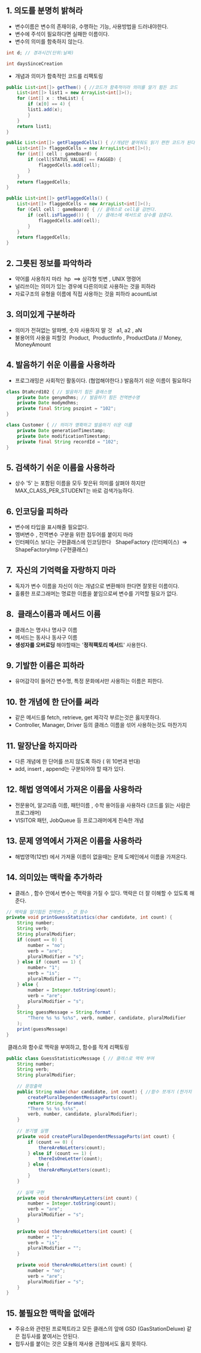 ## 1\. 의도를 분명히 밝혀라

-   변수이름은 변수의 존재이유, 수행하는 기능, 사용방법을 드러내야한다.
-   변수에 주석이 필요하다면 실패한 이름이다.
-   변수의 의미를 함축하지 않는다.

```java
int d; // 경과시간(단위:날짜) 

int daysSinceCreation
```

-   개념과 의미가 함축적인 코드를 리팩토링

```java
public List<int[]> getThem() { //코드가 함축적이라 의미를 알기 힘든 코드
	List<int[]> list1 = new ArrayList<int[]>();
    for (int[] x : theList) {
    	if (x[0] == 4) {
        list1.add(x);
        }
    }
    return list1;
}

public List<int[]> getFlaggedCells() { //개념만 붙여줘도 읽기 편한 코드가 된다.
	List<int[]> flaggedCells = new ArrayList<int[]>();
    for (int[] cell : gameBoard) {
    	if (cell[STATUS_VALUE] == FAGGED) {
        	flaggedCells.add(cell);
        }
    }
    return flaggedCells;
}

public List<int[]> getFlaggedCells() { 
	List<int[]> flaggedCells = new ArrayList<int[]>();
    for (Cell cell : gameBoard) { // 클래스로 cell을 감싼다.
    	if (cell.isFlagged()) {   // 클래스에 메서드로 상수를 감춘다.
        	flaggedCells.add(cell);
        }
    }
    return flaggedCells;
}
```

## 2\. 그릇된 정보를 파악하라

-   약어를 사용하지 마라  hp  ==> 삼각형 빗변 , UNIX 명령어 
-   널리쓰이는 의미가 있는 경우에 다른의미로 사용하는 것을 피하라
-   자료구조의 유형을 이름에 직접 사용하는 것을 피하라 acountList

## 3\. 의미있게 구분하라

-   의미가 전혀없는 알파벳, 숫자 사용하지 말 것   a1, a2 , aN
-   불용어의 사용을 피할것  Product,  ProductInfo , ProductData // Money,  MoneyAmount

## 4\. 발음하기 쉬운 이름을 사용하라

-   프로그래밍은 사회적인 활동이다. (협업해야한다.) 발음하기 쉬운 이름이 필요하다

```java
class DtaRcrd102 { // 발음하기 힘든 클래스명
	private Date genymdhms; // 발음하기 힘든 전역변수명
    private Date modymdhms;
    private final String pszqint = "102";
}

class Customer { // 의미가 명확하고 발음하기 쉬운 이름
	private Date generationTimestamp; 
    private Date modificationTimestamp;
    private final String recordId = "102";
}
```

## 5\. 검색하기 쉬운 이름을 사용하라

-   상수 '5' 는 포함된 이름을 모두 찾은뒤 의미를 살펴야 하지만 MAX\_CLASS\_PER\_STUDENT는 바로 검색가능하다.

## 6\. 인코딩을 피하라

-   변수에 타입을 표시해줄 필요없다.
-   멤버변수 , 전역변수 구분을 위한 접두어를 붙이지 마라
-   인터페이스 보다는 구현클래스에 인코딩한다   ShapeFactory (인터페이스)  => ShapeFactoryImp (구현클래스)

## 7.  자신의 기억력을 자랑하지 마라

-   독자가 변수 이름을 자신이 아는 개념으로 변환해야 한다면 잘못된 이름이다.
-   훌륭한 프로그래머는 명료한 이름을 붙임으로써 변수를 기억할 필요가 없다.

## 8.  클래스이름과 메서드 이름

-   클래스는 명사나 명사구 이름
-   메서드는 동사나 동사구 이름
-   **생성자를 오버로딩** 해야할때는 '**정적팩토리 메서드**' 사용한다.

## 9\. 기발한 이름은 피하라

-   유머감각이 들어간 변수명, 특정 문화에서만 사용하는 이름은 피한다.

## 10\. 한 개념에 한 단어를 써라

-   같은 메서드를 fetch, retrieve, get 제각각 부르는것은 옳지못하다.
-   Controller, Manager, Driver 등의 클래스 이름을 섞어 사용하는것도 마찬가지 

## 11\. 말장난을 하지마라

-   다른 개념에 한 단어를 쓰지 않도록 하라 ( 위 10번과 반대)
-   add, insert , append는 구분되어야 할 때가 있다.

## 12\. 해법 영역에서 가져온 이름을 사용하라

-   전문용어, 알고리즘 이름, 패턴이름 , 수학 용어등을 사용하라 (코드를 읽는 사람은 프로그래머)
-   VISITOR 패턴, JobQueue 등 프로그래머에게 친숙한 개념

## 13\. 문제 영역에서 가져온 이름을 사용하라

-   해법영역(12번) 에서 가져올 이름이 없을때는 문제 도메인에서 이름을 가져온다.

## 14\. 의미있는 맥락을 추가하라

-   클래스 , 함수 안에서 변수는 맥락을 가질 수 있다. 맥락은 더 잘 이해할 수 있도록 해준다.

```java
// 맥락을 알기힘든 전역변수 , 긴 함수
private void printGuessStatistics(char candidate, int count) {
    String number;
    String verb;
    String pluralModifier;
    if (count == 0) {
    	number = "no";
        verb = "are";
        pluralModifier = "s";
    } else if (count == 1) {
    	number= "1";
        verb = "is";
        pluralModifier = "";
    } else {
    	number = Integer.toString(count);
        verb = "are";
        pluralModifier = "s";
    }
    String guessMessage = String.format (
    	"There %s %s %s%s", verb, number, candidate, pluralModifier
    );
    print(guessMessage)
}
```

 클래스와 함수로 맥락을 부여하고, 함수를 작게 리팩토링  

```java
public class GuessStatisticsMessage { // 클래스로 맥락 부여
	String number;
    String verb;
    String pluralModifier;
	
    // 문장출력
    public String make(char candidate, int count) { //함수 쪼개기 (한가지 일)
    	createPluralDependentMessageParts(count);
        return String.foramat(
        "There %s %s %s%s",
        verb, number, candidate, pluralModifier);
    }
    
    // 분기별 실행
    private void createPluralDependentMessageParts(int count) {
    	if (count == 0) {
        	thereAreNoLetters(count);
        } else if (count == 1) {
        	thereIsOneLetter(count);
        } else {
        	thereAreManyLetters(count);
        }
    }
    
    // 실제 구현
    private void thereAreManyLetters(int count) {
    	number = Integer.toString(count);
        verb = "are";
        pluralModifier = "s";
    }
    
    private void thereAreNoLetters(int count) {
    	number = "1";
        verb = "is";
        pluralModifier = "";
    }
    
    private void thereAreNoLetters(int count) {
    	number = "no";
        verb = "are";
        pluralModifier = "s";
    }
}
```

## 15\. 불필요한 맥락을 없애라

-   주유소와 관련된 프로젝트라고 모든 클래스의 앞에 GSD (GasStationDeluxe) 같은 접두사를 붙여서는 안된다.
-   접두사를 붙이는 것은 모듈의 재사용 관점에서도 옳지 못하다.
